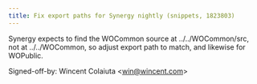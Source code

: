 ```yaml
---
title: Fix export paths for Synergy nightly (snippets, 1823803)
---
```


Synergy expects to find the WOCommon source at ../../WOCommon/src, not at ../../WOCommon, so adjust export path to match, and likewise for WOPublic.

Signed-off-by: Wincent Colaiuta &lt;win@wincent.com&gt;
